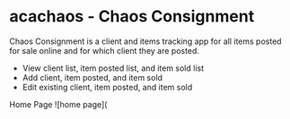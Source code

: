 # acachaos - Chaos Consignment

Chaos Consignment is a client and items tracking app for all items posted for sale online and for which client they are posted.

  - View client list, item posted list, and item sold list
  - Add client, item posted, and item sold
  - Edit existing client, item posted, and item sold
  
  Home Page
  ![home page](
